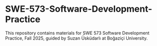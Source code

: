 # SWE-573-Software-Development-Practice
This repository contains materials for SWE 573 Software Development Practice, Fall 2025, guided by Suzan Üsküdarlı at Boğaziçi University.
